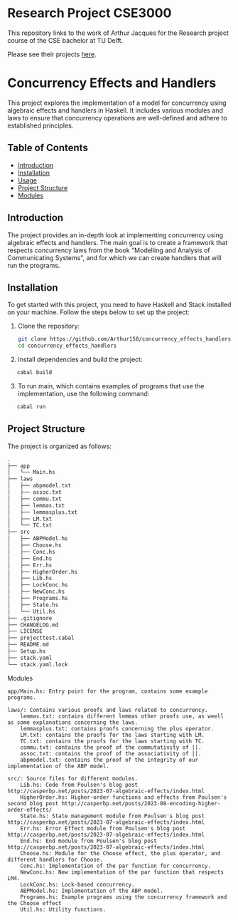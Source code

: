 # Research Project CSE3000

This repository links to the work of Arthur Jacques for the Research project course of the CSE bachelor at TU Delft.

Please see their projects [here](https://cse3000-research-project.github.io/).

# Concurrency Effects and Handlers

This project explores the implementation of a model for concurrency using algebraic effects and handlers in Haskell. It includes various modules and laws to ensure that concurrency operations are well-defined and adhere to established principles.

## Table of Contents

- [Introduction](#introduction)
- [Installation](#installation)
- [Usage](#usage)
- [Project Structure](#project-structure)
- [Modules](#modules)

## Introduction

The project provides an in-depth look at implementing concurrency using algebraic effects and handlers. The main goal is to create a framework that respects concurrency laws from the book "Modelling and Analysis of Communicating Systems", and for which we can create handlers that will run the programs.

## Installation

To get started with this project, you need to have Haskell and Stack installed on your machine. Follow the steps below to set up the project:

1. Clone the repository:
   ```sh
   git clone https://github.com/Arthur158/concurrency_effects_handlers.git
   cd concurrency_effects_handlers

2. Install dependencies and build the project:
```sh
   cabal build
```
3. To run main, which contains examples of programs that use the implementation, use the following command:
```sh
   cabal run
```
## Project Structure

The project is organized as follows:
```sh
.
├── app
│   └── Main.hs
├── laws
│   ├── abpmodel.txt
│   ├── assoc.txt
│   ├── commu.txt
│   ├── lemmas.txt
│   ├── lemmasplus.txt
│   ├── LM.txt
│   └── TC.txt
├── src
│   ├── ABPModel.hs
│   ├── Choose.hs
│   ├── Conc.hs
│   ├── End.hs
│   ├── Err.hs
│   ├── HigherOrder.hs
│   ├── Lib.hs
│   ├── LockConc.hs
│   ├── NewConc.hs
│   ├── Programs.hs
│   ├── State.hs
│   └── Util.hs
├── .gitignore
├── CHANGELOG.md
├── LICENSE
├── projecttest.cabal
├── README.md
├── Setup.hs
├── stack.yaml
└── stack.yaml.lock
```
Modules

    app/Main.hs: Entry point for the program, contains some example programs.

    laws/: Contains various proofs and laws related to concurrency.
        lemmas.txt: contains different lemmas other proofs use, as weell as some explanations concerning the laws.
        lemmasplus.txt: contains proofs concerning the plus operator.
        LM.txt: contains the proofs for the laws starting with LM.
        TC.txt: contains the proofs for the laws starting with TC.
        commu.txt: contains the proof of the commutativity of ||.
        assoc.txt: contains the proof of the associativity of ||.
        abpmodel.txt: contains the proof of the integrity of our implementation of the ABP model.

    src/: Source files for different modules.
        Lib.hs: Code from Poulsen's blog post http://casperbp.net/posts/2023-07-algebraic-effects/index.html
        HigherOrder.hs: Higher-order functions and effects from Poulsen's second blog post http://casperbp.net/posts/2023-08-encoding-higher-order-effects/
        State.hs: State management module from Poulsen's blog post http://casperbp.net/posts/2023-07-algebraic-effects/index.html
        Err.hs: Error Effect module from Poulsen's blog post http://casperbp.net/posts/2023-07-algebraic-effects/index.html
        End.hs: End module from Poulsen's blog post http://casperbp.net/posts/2023-07-algebraic-effects/index.html
        Choose.hs: Module for the Choose effect, the plus operator, and different handlers for Choose.
        Conc.hs: Implementation of the par function for concurrency.
        NewConc.hs: New implementation of the par function that respects LM4.
        LockConc.hs: Lock-based concurrency.
        ABPModel.hs: Implementation of the ABP model.
        Programs.hs: Example programs using the concurrency framework and the Choose effect
        Util.hs: Utility functions.

